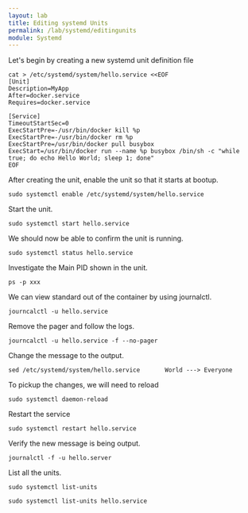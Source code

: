 ```yaml
---
layout: lab
title: Editing systemd Units
permalink: /lab/systemd/editingunits
module: Systemd
---
```


Let's begin by creating a new systemd unit definition file

```
cat > /etc/systemd/system/hello.service <<EOF
[Unit]
Description=MyApp
After=docker.service
Requires=docker.service

[Service]
TimeoutStartSec=0
ExecStartPre=-/usr/bin/docker kill %p
ExecStartPre=-/usr/bin/docker rm %p
ExecStartPre=/usr/bin/docker pull busybox
ExecStart=/usr/bin/docker run --name %p busybox /bin/sh -c "while true; do echo Hello World; sleep 1; done"
EOF
```

After creating the unit, enable the unit so that it starts at bootup.

```
sudo systemctl enable /etc/systemd/system/hello.service
```

Start the unit.

```
sudo systemctl start hello.service
```

We should now be able to confirm the unit is running.

```
sudo systemctl status hello.service
```

Investigate the Main PID shown in the unit.

```
ps -p xxx
```

We can view standard out of the container by using journalctl.

```
journcalctl -u hello.service
```

Remove the pager and follow the logs.

```
journcalctl -u hello.service -f --no-pager
```

Change the message to the output.

```
sed /etc/systemd/system/hello.service       World ---> Everyone
```

To pickup the changes, we will need to reload

```
sudo systemctl daemon-reload
```

Restart the service

```
sudo systemctl restart hello.service
```

Verify the new message is being output.

```
journalctl -f -u hello.server
```

List all the units.

```
sudo systemctl list-units
```

```
sudo systemctl list-units hello.service
```